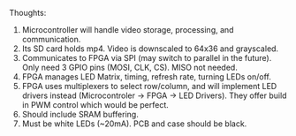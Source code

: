 Thoughts:<br>
1. Microcontroller will handle video storage, processing, and communication.<br>
2. Its SD card holds mp4. Video is downscaled to 64x36 and grayscaled.<br>
3. Communicates to FPGA via SPI (may switch to parallel in the future). Only need 3 GPIO pins (MOSI, CLK, CS). MISO not needed.<br>
4. FPGA manages LED Matrix, timing, refresh rate, turning LEDs on/off.<br>
5. FPGA uses multiplexers to select row/column, and will implement LED drivers instead (Microcontroler -> FPGA -> LED Drivers). They offer build in PWM control which would be perfect.<br>
6. Should include SRAM buffering.<br>
7. Must be white LEDs (~20mA). PCB and case should be black.

